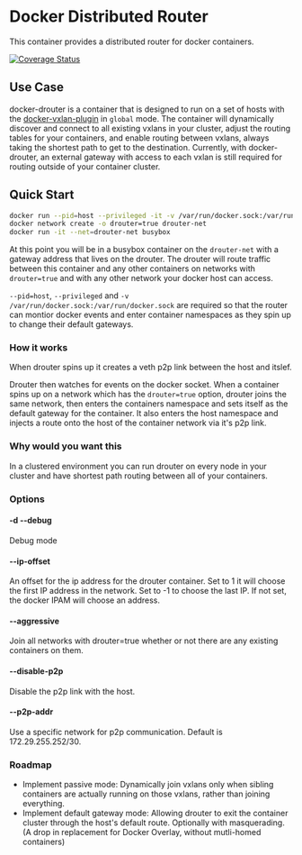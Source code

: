 # Docker Distributed Router

This container provides a distributed router for docker containers.

[![Coverage Status](https://coveralls.io/repos/github/TrilliumIT/docker-drouter/badge.svg?branch=tests)](https://coveralls.io/github/TrilliumIT/docker-drouter?branch=tests)

## Use Case

docker-drouter is a container that is designed to run on a set of hosts with the [docker-vxlan-plugin](https://github.com/TrilliumIT/docker-vxlan-plugin) in `global` mode. The container will dynamically discover and connect to all existing vxlans in your cluster, adjust the routing tables for your containers, and enable routing between vxlans, always taking the shortest path to get to the destination. Currently, with docker-drouter, an external gateway with access to each vxlan is still required for routing outside of your container cluster.

## Quick Start

```bash
docker run --pid=host --privileged -it -v /var/run/docker.sock:/var/run/docker.sock trilliumit/docker-drouter
docker network create -o drouter=true drouter-net
docker run -it --net=drouter-net busybox
```

At this point you will be in a busybox container on the `drouter-net` with a gateway address that lives on the drouter. The drouter will route traffic between this container and any other containers on networks with `drouter=true` and with any other network your docker host can access.

`--pid=host`, `--privileged` and `-v /var/run/docker.sock:/var/run/docker.sock` are required so that the router can montior docker events and enter container namespaces as they spin up to change their default gateways.

### How it works

When drouter spins up it creates a veth p2p link between the host and itslef.

Drouter then watches for events on the docker socket. When a container spins up on a network which has the `drouter=true` option, drouter joins the same network, then enters the containers namespace and sets itself as the default gateway for the container. It also enters the host namespace and injects a route onto the host of the container network via it's p2p link.

### Why would you want this

In a clustered environment you can run drouter on every node in your cluster and have shortest path routing between all of your containers.

### Options

#### -d --debug

Debug mode

#### --ip-offset

An offset for the ip address for the drouter container. Set to 1 it will choose the first IP address in the network. Set to -1 to choose the last IP. If not set, the docker IPAM will choose an address.

#### --aggressive

Join all networks with drouter=true whether or not there are any existing containers on them.

#### --disable-p2p

Disable the p2p link with the host.

#### --p2p-addr

Use a specific network for p2p communication. Default is 172.29.255.252/30.

### Roadmap

* Implement passive mode: Dynamically join vxlans only when sibling containers are actually running on those vxlans, rather than joining everything.
* Implement default gateway mode: Allowing drouter to exit the container cluster through the host's default route. Optionally with masquerading. (A drop in replacement for Docker Overlay, without mutli-homed containers)
